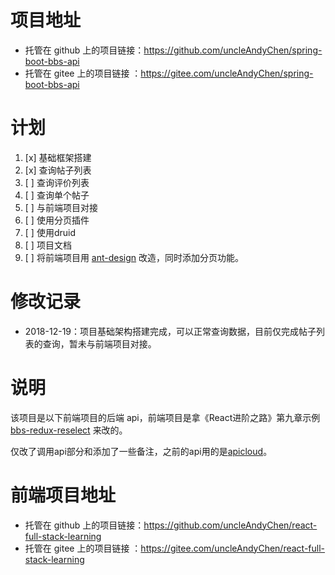 # 项目地址
* 托管在 github 上的项目链接：https://github.com/uncleAndyChen/spring-boot-bbs-api
* 托管在 gitee 上的项目链接 ：https://gitee.com/uncleAndyChen/spring-boot-bbs-api

# 计划
1. [x] 基础框架搭建
1. [x] 查询帖子列表
1. [ ] 查询评价列表
1. [ ] 查询单个帖子
1. [ ] 与前端项目对接
1. [ ] 使用分页插件
1. [ ] 使用druid
1. [ ] 项目文档
1. [ ] 将前端项目用 [ant-design](https://github.com/ant-design/ant-design) 改造，同时添加分页功能。

# 修改记录
- 2018-12-19：项目基础架构搭建完成，可以正常查询数据，目前仅完成帖子列表的查询，暂未与前端项目对接。

# 说明
该项目是以下前端项目的后端 api，前端项目是拿《React进阶之路》第九章示例 [bbs-redux-reselect](https://github.com/xuchaobei/react-book/tree/master/chapter-09/bbs-redux-reselect) 来改的。

仅改了调用api部分和添加了一些备注，之前的api用的是[apicloud](https://d.apicloud.com/mcm/api)。

# 前端项目地址
* 托管在 github 上的项目链接：https://github.com/uncleAndyChen/react-full-stack-learning
* 托管在 gitee 上的项目链接 ：https://gitee.com/uncleAndyChen/react-full-stack-learning

